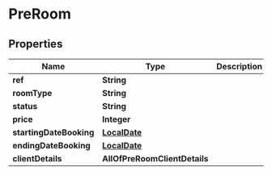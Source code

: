 # PreRoom

## Properties
Name | Type | Description | Notes
------------ | ------------- | ------------- | -------------
**ref** | **String** |  |  [optional]
**roomType** | **String** |  |  [optional]
**status** | **String** |  |  [optional]
**price** | **Integer** |  |  [optional]
**startingDateBooking** | [**LocalDate**](LocalDate.md) |  |  [optional]
**endingDateBooking** | [**LocalDate**](LocalDate.md) |  |  [optional]
**clientDetails** | **AllOfPreRoomClientDetails** |  |  [optional]
